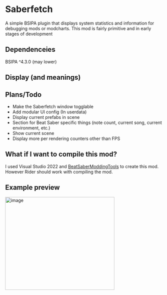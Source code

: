 # Saberfetch
A simple BSIPA plugin that displays system statistics and information for debugging mods or modcharts. This mod is fairly primitive and in early stages of development

## Dependenceies
BSIPA ^4.3.0 (may lower)

## Display (and meanings)

## Plans/Todo
- Make the Saberfetch window togglable
- Add modular UI config (In userdata)
- Display current prefabs in scene
- Section for Beat Saber specific things (note count, current song, current environment, etc.)
- Show current scene
- Display more per rendering counters other than FPS

## What if I want to compile this mod?
I used Visual Studio 2022 and [BeatSaberModdingTools](https://marketplace.visualstudio.com/items?itemName=Zingabopp.BeatSaberModTemplates) to create this mod. However Rider should work with compiling the mod.

## Example preview
<img width="349" height="296" alt="image" src="https://github.com/user-attachments/assets/341656de-9910-4600-a9ee-9c3f3c2a17a6" />

